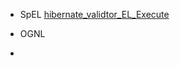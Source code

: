 
- SpEL
[hibernate_validtor_EL_Execute](https://kevinsa.com/2020/06/17/hibernate-validtor-EL-Execute/)

- OGNL

- 
